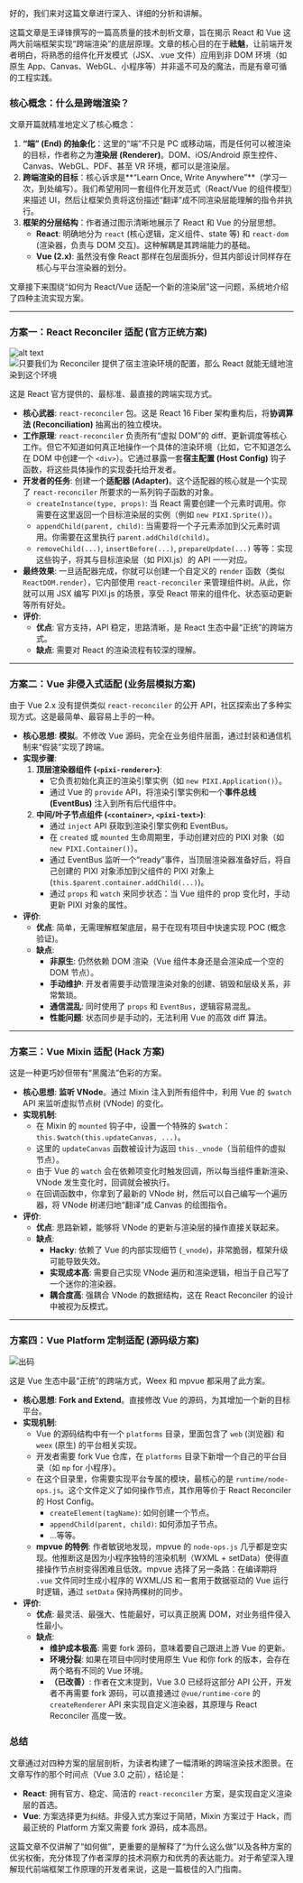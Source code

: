 好的，我们来对这篇文章进行深入、详细的分析和讲解。

这篇文章是王译锋撰写的一篇高质量的技术剖析文章，旨在揭示 React 和 Vue 这两大前端框架实现“跨端渲染”的底层原理。文章的核心目的在于**祛魅**，让前端开发者明白，将熟悉的组件化开发模式（JSX、.vue 文件）应用到非 DOM 环境（如原生 App、Canvas、WebGL、小程序等）并非遥不可及的魔法，而是有章可循的工程实践。

### 核心概念：什么是跨端渲染？

文章开篇就精准地定义了核心概念：

1.  **“端” (End) 的抽象化**：这里的“端”不只是 PC 或移动端，而是任何可以被渲染的目标，作者称之为**渲染层 (Renderer)**。DOM、iOS/Android 原生控件、Canvas、WebGL、PDF、甚至 VR 环境，都可以是渲染层。
2.  **跨端渲染的目标**：核心诉求是**“Learn Once, Write Anywhere”**（学习一次，到处编写）。我们希望用同一套组件化开发范式（React/Vue 的组件模型）来描述 UI，然后让框架负责将这份描述“翻译”成不同渲染层能理解的指令并执行。
3.  **框架的分层结构**：作者通过图示清晰地展示了 React 和 Vue 的分层思想。
    - **React**: 明确地分为 `react` (核心逻辑，定义组件、state 等) 和 `react-dom` (渲染器，负责与 DOM 交互)。这种解耦是其跨端能力的基础。
    - **Vue (2.x)**: 虽然没有像 React 那样在包层面拆分，但其内部设计同样存在核心与平台渲染器的划分。

文章接下来围绕“如何为 React/Vue 适配一个新的渲染层”这一问题，系统地介绍了四种主流实现方案。

---

### 方案一：React Reconciler 适配 (官方正统方案)

![alt text](image.png)
![只要我们为 Reconciler 提供了宿主渲染环境的配置，那么 React 就能无缝地渲染到这个环境](image-1.png)

这是 React 官方提供的、最标准、最直接的跨端实现方式。

- **核心武器**: `react-reconciler` 包。这是 React 16 Fiber 架构重构后，将**协调算法 (Reconciliation)** 抽离出的独立模块。
- **工作原理**: `react-reconciler` 负责所有“虚拟 DOM”的 diff、更新调度等核心工作。但它不知道如何真正地操作一个具体的渲染环境（比如，它不知道怎么在 DOM 中创建一个 `<div>`）。它通过暴露一套**宿主配置 (Host Config)** 钩子函数，将这些具体操作的实现委托给开发者。
- **开发者的任务**: 创建一个**适配器 (Adapter)**。这个适配器的核心就是一个实现了 `react-reconciler` 所要求的一系列钩子函数的对象。
  - `createInstance(type, props)`: 当 React 需要创建一个元素时调用。你需要在这里返回一个目标渲染层的实例（例如 `new PIXI.Sprite()`）。
  - `appendChild(parent, child)`: 当需要将一个子元素添加到父元素时调用。你需要在这里执行 `parent.addChild(child)`。
  - `removeChild(...)`, `insertBefore(...)`, `prepareUpdate(...)` 等等：实现这些钩子，将其与目标渲染层（如 PIXI.js）的 API 一一对应。
- **最终效果**: 一旦适配器完成，你就可以创建一个自定义的 `render` 函数（类似 `ReactDOM.render`），它内部使用 `react-reconciler` 来管理组件树。从此，你就可以用 JSX 编写 PIXI.js 的场景，享受 React 带来的组件化、状态驱动更新等所有好处。
- **评价**:
  - **优点**: 官方支持，API 稳定，思路清晰，是 React 生态中最“正统”的跨端方式。
  - **缺点**: 需要对 React 的渲染流程有较深的理解。

---

### 方案二：Vue 非侵入式适配 (业务层模拟方案)

由于 Vue 2.x 没有提供类似 `react-reconciler` 的公开 API，社区探索出了多种实现方式。这是最简单、最容易上手的一种。

- **核心思想**: **模拟**。不修改 Vue 源码，完全在业务组件层面，通过封装和通信机制来“假装”实现了跨端。
- **实现步骤**:
  1.  **顶层渲染器组件 (`<pixi-renderer>`)**:
      - 它负责初始化真正的渲染引擎实例（如 `new PIXI.Application()`）。
      - 通过 Vue 的 `provide` API，将渲染引擎实例和一个**事件总线 (EventBus)** 注入到所有后代组件中。
  2.  **中间/叶子节点组件 (`<container>`, `<pixi-text>`)**:
      - 通过 `inject` API 获取到渲染引擎实例和 EventBus。
      - 在 `created` 或 `mounted` 生命周期里，手动创建对应的 PIXI 对象（如 `new PIXI.Container()`）。
      - 通过 EventBus 监听一个“ready”事件，当顶层渲染器准备好后，将自己创建的 PIXI 对象添加到父组件的 PIXI 对象上 (`this.$parent.container.addChild(...)`)。
      - 通过 `props` 和 `watch` 来同步状态：当 Vue 组件的 prop 变化时，手动更新 PIXI 对象的属性。
- **评价**:
  - **优点**: 简单，无需理解框架底层，易于在现有项目中快速实现 POC (概念验证)。
  - **缺点**:
    - **非原生**: 仍然依赖 DOM 渲染（Vue 组件本身还是会渲染成一个空的 DOM 节点）。
    - **手动维护**: 开发者需要手动管理渲染对象的创建、销毁和层级关系，非常繁琐。
    - **通信混乱**: 同时使用了 `props` 和 `EventBus`，逻辑容易混乱。
    - **性能问题**: 状态同步是手动的，无法利用 Vue 的高效 diff 算法。

---

### 方案三：Vue Mixin 适配 (Hack 方案)

这是一种更巧妙但带有“黑魔法”色彩的方案。

- **核心思想**: **监听 VNode**。通过 Mixin 注入到所有组件中，利用 Vue 的 `$watch` API 来监听虚拟节点树 (VNode) 的变化。
- **实现机制**:
  - 在 Mixin 的 `mounted` 钩子中，设置一个特殊的 `$watch`：`this.$watch(this.updateCanvas, ...)`。
  - 这里的 `updateCanvas` 函数被设计为返回 `this._vnode`（当前组件的虚拟节点）。
  - 由于 Vue 的 `watch` 会在依赖项变化时触发回调，所以每当组件重新渲染、VNode 发生变化时，回调就会被执行。
  - 在回调函数中，你拿到了最新的 VNode 树，然后可以自己编写一个遍历器，将 VNode 树递归地“翻译”成 Canvas 的绘图指令。
- **评价**:
  - **优点**: 思路新颖，能够将 VNode 的更新与渲染层的操作直接关联起来。
  - **缺点**:
    - **Hacky**: 依赖了 Vue 的内部实现细节 (`_vnode`)，非常脆弱，框架升级可能导致失效。
    - **实现成本高**: 需要自己实现 VNode 遍历和渲染逻辑，相当于自己写了一个迷你的渲染器。
    - **耦合度高**: 强耦合 VNode 的数据结构，这在 React Reconciler 的设计中被视为反模式。

---

### 方案四：Vue Platform 定制适配 (源码级方案)

![出码](image-2.png)

这是 Vue 生态中最“正统”的跨端方式，Weex 和 mpvue 都采用了此方案。

- **核心思想**: **Fork and Extend**。直接修改 Vue 的源码，为其增加一个新的目标平台。
- **实现机制**:
  - Vue 的源码结构中有一个 `platforms` 目录，里面包含了 `web` (浏览器) 和 `weex` (原生) 的平台相关实现。
  - 开发者需要 fork Vue 仓库，在 `platforms` 目录下新增一个自己的平台目录（如 `mp` for 小程序）。
  - 在这个目录里，你需要实现平台专属的模块，最核心的是 `runtime/node-ops.js`。这个文件定义了如何操作节点，其作用等价于 React Reconciler 的 Host Config。
    - `createElement(tagName)`: 如何创建一个节点。
    - `appendChild(parent, child)`: 如何添加子节点。
    - ...等等。
  - **mpvue 的特例**: 作者敏锐地发现，mpvue 的 `node-ops.js` 几乎都是空实现。他推断这是因为小程序独特的渲染机制（WXML + setData）使得直接操作节点树变得困难且低效。mpvue 选择了另一条路：在编译期将 `.vue` 文件同时生成小程序的 WXML/JS 和一套用于数据驱动的 Vue 运行时逻辑，通过 `setData` 保持两棵树的同步。
- **评价**:
  - **优点**: 最灵活、最强大、性能最好，可以真正脱离 DOM，对业务组件侵入性最小。
  - **缺点**:
    - **维护成本极高**: 需要 fork 源码，意味着要自己跟进上游 Vue 的更新。
    - **环境分裂**: 如果在项目中同时使用原生 Vue 和你 fork 的版本，会存在两个略有不同的 Vue 环境。
    - **（已改善）**: 作者在文末提到，Vue 3.0 已经将这部分 API 公开，开发者不再需要 fork 源码，可以直接通过 `@vue/runtime-core` 的 `createRenderer` API 来实现自定义渲染器，其原理与 React Reconciler 高度一致。

### 总结

文章通过对四种方案的层层剖析，为读者构建了一幅清晰的跨端渲染技术图景。在文章写作的那个时间点（Vue 3.0 之前），结论是：

- **React**: 拥有官方、稳定、简洁的 `react-reconciler` 方案，是实现自定义渲染层的首选。
- **Vue**: 方案选择更为纠结。非侵入式方案过于简陋，Mixin 方案过于 Hack，而最正统的 Platform 方案又需要 fork 源码，成本高昂。

这篇文章不仅讲解了“如何做”，更重要的是解释了“为什么这么做”以及各种方案的优劣权衡，充分体现了作者深厚的技术洞察力和优秀的表达能力。对于希望深入理解现代前端框架工作原理的开发者来说，这是一篇极佳的入门指南。
